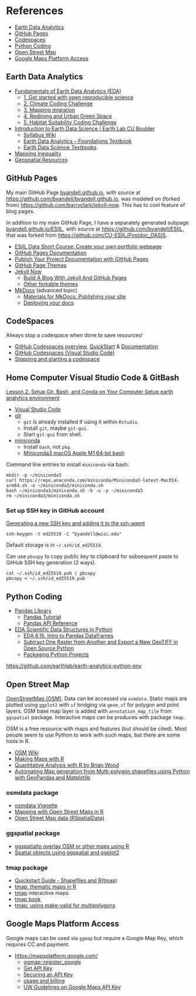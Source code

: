 # References

- [Earth Data Analytics](#earth-data-analytics)
- [GitHub Pages](#github-pages)
- [Codespaces](#codespaces)
- [Python Coding](#python-coding)
- [Open Street Map](#open-street-map)
- [Google Maps Platform Access](#google-maps-platform-access)

## Earth Data Analytics

* [Fundamentals of Earth Data Analytics (EDA)](https://cu-esiil-edu.github.io/esiil-learning-portal/foundations/pages/00-course-overviews/foundations/01-fundamentals/00-home.html)
  * [1. Get started with open reproducible science](https://cu-esiil-edu.github.io/esiil-learning-portal/foundations/pages/00-course-overviews/foundations/01-fundamentals/01-portfolio.html)
  * [2. Climate Coding Challenge](https://cu-esiil-edu.github.io/esiil-learning-portal/foundations/notebooks/01-climate/climate.html)
  * [3. Mapping migration](https://cu-esiil-edu.github.io/esiil-learning-portal/foundations/notebooks/03-species-distribution/species-distribution.html)
  * [4. Redlining and Urban Green Space](https://cu-esiil-edu.github.io/esiil-learning-portal/foundations/notebooks/10-redlining/redlining.html)
  * [5. Habitat Suitability Coding Challenge](https://cu-esiil-edu.github.io/esiil-learning-portal/foundations/notebooks/08-habitat/habitat.html)
* [Introduction to Earth Data Science | Earth Lab CU Boulder](https://www.earthdatascience.org/courses/intro-to-earth-data-science/)
  * [Syllabus Wiki](https://github.com/earthlab-education/Earth-Analytics-AY24/wiki)
  * [Earth Data Analytics – Foundations Textbook](https://cu-esiil-edu.github.io/esiil-learning-portal/foundations/pages/00-course-overviews/foundations/00-home.html)
  * [Earth Data Science Textbooks](https://www.earthdatascience.org/)
* [Mapping Inequality](https://dsl.richmond.edu/panorama/redlining/)
* [Geospatial Resources](https://github.com/byandell/geospatial/blob/main/README.md#geospatial-resources)

## GitHub Pages

My main GitHub Page
[byandell.github.io](https://byandell.github.io),
with source at
<https://github.com/byandell/byandell.github.io>,
was modeled on (forked from)
<https://github.com/barryclark/jekyll-now>.
This has to cool feature of blog pages.

In addition to my main GitHub Page, I have a separately generated subpage
[byandell.github.io/ESIIL](https://byandell.github.io/ESIIL),
with source at
<https://github.com/byandell/ESIIL>,
that was forked from
<https://github.com/CU-ESIIL/Postdoc_OASIS>.

- [ESIIL Data Short Course: Create your own portfolio webpage](https://cu-esiil-edu.github.io/esiil-learning-portal/shortcourse/pages/03-git-github/03-github-portfolio/01-create-portfolio-website.html)
- [GitHub Pages Documentation](https://docs.github.com/en/pages)
- [Publish Your Project Documentation with GitHub Pages](https://github.blog/developer-skills/github/publish-your-project-documentation-with-github-pages/)
- [GitHub Page Themes](https://pages.github.com/themes/)
- [Jekyll Now](https://github.com/barryclark/jekyll-now)
  - [Build A Blog With Jekyll And GitHub Pages](https://www.smashingmagazine.com/2014/08/build-blog-jekyll-github-pages/) 
  - [Other forkable themes](https://github.com/barryclark/jekyll-now/#other-forkable-themes)
- [MkDocs](https://github.com/mkdocs/mkdocs/tree/master) (advanced topic)
  - [Materials for MkDocs: Publishing your site](https://squidfunk.github.io/mkdocs-material/publishing-your-site/)
  - [Deploying your docs](https://www.mkdocs.org/user-guide/deploying-your-docs/)

## CodeSpaces
Always stop a codespace when done to save resources!

- [GitHub Codespaces overview](https://docs.github.com/en/codespaces/overview),
[QuickStart](https://docs.github.com/en/codespaces/getting-started/quickstart) &
[Documentation](https://docs.github.com/en/codespaces)
- [GitHub Codespaces (Visual Studio Code)](https://code.visualstudio.com/docs/remote/codespaces)
- [Stopping and starting a codespace](https://docs.github.com/en/codespaces/developing-in-a-codespace/stopping-and-starting-a-codespace#stopping-a-codespace)
  
## Home Computer Visual Studio Code & GitBash

[Lesson 2. Setup Git, Bash, and Conda on Your Computer Setup earth analytics environment](https://www.earthdatascience.org/workshops/setup-earth-analytics-python/setup-git-bash-conda/)

- [Visual Studio Code](https://code.visualstudio.com/download)
- [git](https://git-scm.com/downloads)
  - `git` is already installed if using it within `Rstudio`.
  - Install `git`, maybe `git-gui`.
  - Start `git-gui` from shell.
- [miniconda](https://docs.anaconda.com/miniconda/)
  - Install `bash`, not `pkg`.
  - [Miniconda3 macOS Apple M1 64-bit bash](https://repo.anaconda.com/miniconda/Miniconda3-latest-MacOSX-arm64.sh)

Command line entries to install `miniconda` via bash:

```
mkdir -p ~/miniconda3
curl https://repo.anaconda.com/miniconda/Miniconda3-latest-MacOSX-arm64.sh -o ~/miniconda3/miniconda.sh
bash ~/miniconda3/miniconda.sh -b -u -p ~/miniconda3
rm ~/miniconda3/miniconda.sh
```

### Set up SSH key in GitHub account

[Generating a new SSH key and adding it to the ssh-agent](https://docs.github.com/en/authentication/connecting-to-github-with-ssh/generating-a-new-ssh-key-and-adding-it-to-the-ssh-agent)

```
ssh-keygen -t ed25519 -C "byandell@wisc.edu"
```

Default storage is in
`~/.ssh/id_ed25519`.

Can use `pbcopy` to copy public key to clipboard for
subsequent paste to GitHub SSH key generation (2 ways).

```
cat ~/.ssh/id_ed25519.pub | pbcopy
pbcopy < ~/.ssh/id_ed25519.pub
```

## Python Coding

- [Pandas Library](https://pandas.pydata.org/docs/)
  - [Pandas Tutorial](https://pandas.pydata.org/docs/user_guide/10min.html)
  - [Pandas API Reference](https://pandas.pydata.org/docs/reference/)
- [EDA Scientific Data Structures in Python](https://www.earthdatascience.org/courses/intro-to-earth-data-science/scientific-data-structures-python/)
  - [EDA 6.15. Intro to Pandas Dataframes](https://www.earthdatascience.org/courses/intro-to-earth-data-science/scientific-data-structures-python/pandas-dataframes/)
  - [Subtract One Raster from Another and Export a New GeoTIFF in Open Source Python](https://www.earthdatascience.org/courses/use-data-open-source-python/intro-raster-data-python/raster-data-processing/subtract-rasters-in-python/)
  - [Packaging Python Projects](https://packaging.python.org/en/latest/tutorials/packaging-projects/)

 
 <https://github.com/earthlab/earth-analytics-python-env>

## Open Street Map

[OpenStreetMap (OSM)](https://www.openstreetmap.org/).
Data can be accessed via `osmdata`. 
Static maps are plotted using `ggplot2` with `sf` bridging via `geom_sf` for polygon and point layers.
OSM base map layer is added with `annotation_map_tile` from `ggspatial` package.
Interactive maps can be produces with package `tmap`.

OSM is a free resource with maps and features (but should be cited).
Most people seem to use Python to work with such maps, but there
are some tools in R.

- [OSM Wiki](https://wiki.openstreetmap.org/wiki/How_to_contribute)
- [Making Maps with R](https://bookdown.org/nicohahn/making_maps_with_r5/docs/introduction.html)
- [Quantitative Analysis with R by Brian Wood](https://bookdown.org/brianwood1/QDASS/)
- [Automating Map generation from Multi-polygon shapefiles using Python with GeoPandas and Matplotlib](https://medium.com/@sooryanarayan_5231/automating-map-generation-from-multi-polygon-shapefiles-using-python-with-geopandas-and-matplotlib-aad4c79f8d5e)

### osmdata package

- [osmdata Vignette](https://cran.r-project.org/web/packages/osmdata/vignettes/osmdata.html)
- [Mapping with Open Street Maps in R](https://jcoliver.github.io/learn-r/017-open-street-map.html)
- [Open Street Map data (RSpatialData)](https://rspatialdata.github.io/osm.html)

### ggspatial package

- [ggspatialto overlay OSM or other maps using R](https://paleolimbot.github.io/ggspatial/)
- [Spatial objects using ggspatial and ggplot2](https://paleolimbot.github.io/ggspatial/articles/ggspatial.html)

### tmap package

- [Quickstart Guide - Shapefiles and R(tmap)](https://www.kaggle.com/code/umeshnarayanappa/quickstart-guide-shapefiles-and-r-tmap)
- [tmap: thematic maps in R](https://r-tmap.github.io/tmap/)
- [tmap](https://cran.r-project.org/web/packages/tmap/vignettes/tmap-getstarted.html) interactive maps
- [tmap book](https://r-tmap.github.io/tmap-book/)
- [tmap: using make-valid for multipolygons](https://stackoverflow.com/questions/76455486/impossible-to-plot-osm-multipolygons-in-tmap-and-leaflet)

## Google Maps Platform Access

Google maps can be used via `ggmap` but require a Google Map Key, which requires CC and payment.

- <https://mapsplatform.google.com/>
  - [ggmap::register_google](https://rdrr.io/cran/ggmap/man/register_google.html)
  - [Get API Key](https://developers.google.com/maps/documentation/maps-static/get-api-key/)
  - [Securing an API Key](https://cloud.google.com/docs/authentication/api-keys#securing_an_api_key)
  - [usage and billing](https://developers.google.com/maps/documentation/maps-static/usage-and-billing/)
  - [UW Guidelines on Google Maps API Key](https://wiscweb.wisc.edu/2018/11/30/events-calendar-embedded-map-display-changes/)

